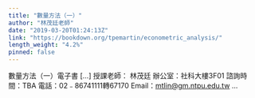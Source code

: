 ```yaml
---
title: "數量方法（一）"
author: "林茂廷老師"
date: "2019-03-20T01:24:13Z"
link: "https://bookdown.org/tpemartin/econometric_analysis/"
length_weight: "4.2%"
pinned: false
---
```


數量方法（一）電子書 [...] 授課老師： 林茂廷
辦公室：社科大樓3F01
諮詢時間：TBA
電話：02﹣86741111轉67170
Email：mtlin@gm.ntpu.edu.tw ...
